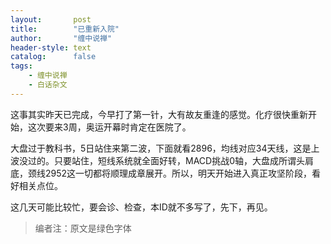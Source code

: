 ```yaml
---
layout:       post
title:        "已重新入院"
author:       "缠中说禅"
header-style: text
catalog:      false
tags:
    - 缠中说禅
    - 白话杂文
---
```


这事其实昨天已完成，今早打了第一针，大有故友重逢的感觉。化疗很快重新开始，这次要来3周，奥运开幕时肯定在医院了。



大盘过于教科书，5日站住来第二波，下面就看2896，均线对应34天线，这是上波没过的。只要站住，短线系统就全面好转，MACD挑战0轴，大盘成所谓头肩底，颈线2952这一切都将顺理成章展开。所以，明天开始进入真正攻坚阶段，看好相关点位。



这几天可能比较忙，要会诊、检查，本ID就不多写了，先下，再见。



> 编者注：原文是绿色字体
